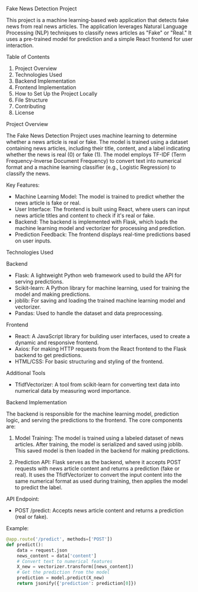 Fake News Detection Project

This project is a machine learning-based web application that detects fake news from real news articles. The application leverages Natural Language Processing (NLP) techniques to classify news articles as "Fake" or "Real." It uses a pre-trained model for prediction and a simple React frontend for user interaction.

Table of Contents
1. Project Overview
2. Technologies Used
3. Backend Implementation
4. Frontend Implementation
5. How to Set Up the Project Locally
6. File Structure
7. Contributing
8. License

Project Overview

The Fake News Detection Project uses machine learning to determine whether a news article is real or fake. The model is trained using a dataset containing news articles, including their title, content, and a label indicating whether the news is real (0) or fake (1). The model employs TF-IDF (Term Frequency-Inverse Document Frequency) to convert text into numerical format and a machine learning classifier (e.g., Logistic Regression) to classify the news.

Key Features:
- Machine Learning Model: The model is trained to predict whether the news article is fake or real.
- User Interface: The frontend is built using React, where users can input news article titles and content to check if it's real or fake.
- Backend: The backend is implemented with Flask, which loads the machine learning model and vectorizer for processing and prediction.
- Prediction Feedback: The frontend displays real-time predictions based on user inputs.

Technologies Used

Backend
- Flask: A lightweight Python web framework used to build the API for serving predictions.
- Scikit-learn: A Python library for machine learning, used for training the model and making predictions.
- joblib: For saving and loading the trained machine learning model and vectorizer.
- Pandas: Used to handle the dataset and data preprocessing.

Frontend
- React: A JavaScript library for building user interfaces, used to create a dynamic and responsive frontend.
- Axios: For making HTTP requests from the React frontend to the Flask backend to get predictions.
- HTML/CSS: For basic structuring and styling of the frontend.

Additional Tools
- TfidfVectorizer: A tool from scikit-learn for converting text data into numerical data by measuring word importance.

Backend Implementation

The backend is responsible for the machine learning model, prediction logic, and serving the predictions to the frontend. The core components are:

1. Model Training: The model is trained using a labeled dataset of news articles. After training, the model is serialized and saved using joblib. This saved model is then loaded in the backend for making predictions.

2. Prediction API: Flask serves as the backend, where it accepts POST requests with news article content and returns a prediction (fake or real). It uses the TfidfVectorizer to convert the input content into the same numerical format as used during training, then applies the model to predict the label.

API Endpoint:
- POST /predict: Accepts news article content and returns a prediction (real or fake).

Example:
```python
@app.route('/predict', methods=['POST'])
def predict():
    data = request.json
    news_content = data['content']
    # Convert text to numerical features
    X_new = vectorizer.transform([news_content])
    # Get the prediction from the model
    prediction = model.predict(X_new)
    return jsonify({'prediction': prediction[0]})
